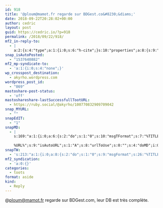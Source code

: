 ```yaml
---
id: 918
title: '@ploum@mamot.fr regarde sur BDGest.co&#8230;&diams;'
date: 2018-09-22T20:28:02+00:00
author: cedric
layout: post
guid: https://cedric.io/?p=918
permalink: /2018/09/22/918/
mf2_in-reply-to:
  - |
    a:2:{s:4:"type";a:1:{i:0;s:6:"h-cite";}s:10:"properties";a:8:{s:9:"published";a:1:{i:0;s:25:"2018-09-22T15:20:33+00:00";}s:7:"updated";a:1:{i:0;s:25:"2018-09-22T15:20:33+00:00";}s:7:"summary";a:1:{i:0;s:110:"Dites les amateurs de BD, un "Charly, jouet d'enfer" tome 1, édition originale de 91, ça a une cote ou pas ?";}s:4:"name";a:1:{i:0;s:23:"ploum (@ploum@mamot.fr)";}s:3:"url";a:1:{i:0;s:42:"https://mamot.fr/@ploum/100770095640705074";}s:11:"publication";a:1:{i:0;s:49:"La Quadrature du Net - Mastodon - Media Fédéré";}s:8:"featured";a:1:{i:0;s:83:"https://mamot.fr/system/accounts/avatars/000/006/840/original/e0eef3e5704f33ca.jpeg";}s:6:"author";a:3:{s:4:"name";s:5:"ploum";s:3:"url";s:23:"https://mamot.fr/@ploum";s:5:"photo";s:83:"https://mamot.fr/system/accounts/avatars/000/006/840/original/e0eef3e5704f33ca.jpeg";}}}
snap_isAutoPosted:
  - "1537640882"
mf2_mp-syndicate-to:
  - 'a:1:{i:0;s:4:"none";}'
wp_crosspost_destination:
  - akyrho.wordpress.com
wordpress_post_id:
  - "869"
mastoshare-post-status:
  - 'off'
mastoshareshare-lastSuccessfullTootURL:
  - https://ruby.social/@akyrho/100770832909709042
snap_MYURL:
  - ""
snapEdIT:
  - "1"
snapMD:
  - |
    s:169:"a:1:{i:0;a:6:{s:2:"do";s:1:"0";s:10:"msgTFormat";s:7:"%TITLE%";s:9:"msgFormat";s:19:"%FULLTEXT%
    
    %URL%";s:9:"isAutoURL";s:1:"A";s:8:"urlToUse";s:0:"";s:4:"doMD";i:0;}}";
snapTW:
  - 's:213:"a:1:{i:0;a:8:{s:2:"do";s:1:"0";s:9:"msgFormat";s:26:"%TITLE%. %EXCERPT% - %URL%";s:8:"attchImg";s:1:"1";s:9:"isAutoImg";s:1:"A";s:8:"imgToUse";s:0:"";s:9:"isAutoURL";s:1:"A";s:8:"urlToUse";s:0:"";s:4:"doTW";i:0;}}";'
mf2_syndication:
  - 'a:0:{}'
categories:
  - toots
format: aside
kind:
  - Reply
---
```

@ploum@mamot.fr regarde sur BDGest.com, leur DB est très complète.